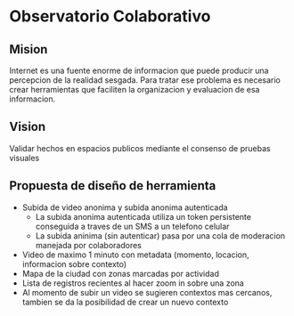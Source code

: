 # Observatorio Colaborativo

## Mision
Internet es una fuente enorme de informacion que puede producir una percepcion de la realidad sesgada. Para tratar ese problema es necesario crear herramientas que faciliten la organizacion y evaluacion de esa informacion.

## Vision
Validar hechos en espacios publicos mediante el consenso de pruebas visuales

## Propuesta de diseño de herramienta
* Subida de video anonima y subida anonima autenticada
  * La subida anonima autenticada utiliza un token persistente conseguida a traves de un SMS a un telefono celular
  * La subida aninima (sin autenticar) pasa por una cola de moderacion manejada por colaboradores
* Video de maximo 1 minuto con metadata (momento, locacion, informacion sobre contexto)
* Mapa de la ciudad con zonas marcadas por actividad
* Lista de registros recientes al hacer zoom in sobre una zona
* Al momento de subir un video se sugieren contextos mas cercanos, tambien se da la posibilidad de crear un nuevo contexto
